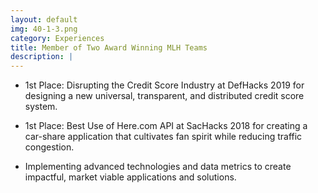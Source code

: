 ```yaml
---
layout: default
img: 40-1-3.png
category: Experiences
title: Member of Two Award Winning MLH Teams
description: |
---
```


- 1st Place: Disrupting the Credit Score Industry at DefHacks 2019 for designing a new universal, transparent, and distributed credit score system.

- 1st Place: Best Use of Here.com API at SacHacks 2018 for creating a car-share application that cultivates fan spirit while reducing traffic congestion.

- Implementing advanced technologies and data metrics to create impactful, market viable applications and solutions.
